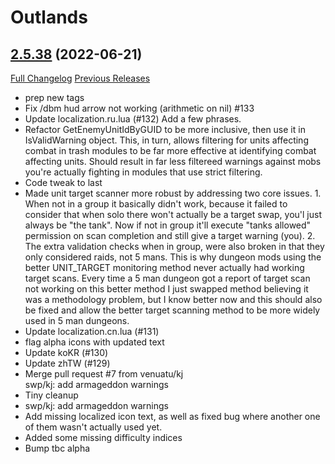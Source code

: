 # <DBM> Outlands

## [2.5.38](https://github.com/DeadlyBossMods/DBM-BCC/tree/2.5.38) (2022-06-21)
[Full Changelog](https://github.com/DeadlyBossMods/DBM-BCC/compare/2.5.37...2.5.38) [Previous Releases](https://github.com/DeadlyBossMods/DBM-BCC/releases)

- prep new tags  
- Fix /dbm hud arrow not working (arithmetic on nil) #133  
- Update localization.ru.lua (#132) Add a few phrases.  
- Refactor GetEnemyUnitIdByGUID to be more inclusive, then use it in IsValidWarning object. This, in turn, allows filtering for units affecting combat in trash modules to be far more effective at identifying combat affecting units. Should result in far less filtereed warnings against mobs you're actually fighting in modules that use strict filtering.  
- Code tweak to last  
- Made unit target scanner more robust by addressing two core issues. 1. When not in a group it basically didn't work, because it failed to consider that when solo there won't actually be a target swap, you'l just always be \"the tank\". Now if not in group it'll execute \"tanks allowed\" permission on scan completion and still give a target warning (you). 2. The extra validation checks when in group, were also broken in that they only considered raids, not 5 mans. This is why dungeon mods using the better UNIT\_TARGET monitoring method never actually had working target scans. Every time a 5 man dungeon got a report of target scan not working on this better method I just swapped method believing it was a methodology problem, but I know better now and this should also be fixed and allow the better target scanning method to be more widely used in 5 man dungeons.  
- Update localization.cn.lua (#131)  
- flag alpha icons with updated text  
- Update koKR (#130)  
- Update zhTW (#129)  
- Merge pull request #7 from venuatu/kj  
    swp/kj: add armageddon warnings  
- Tiny cleanup  
- swp/kj: add armageddon warnings  
- Add missing localized icon text, as well as fixed bug where another one of them wasn't actually used yet.  
- Added some missing difficulty indices  
- Bump tbc alpha  
